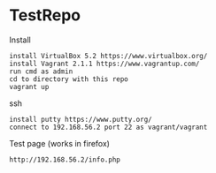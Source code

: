 # TestRepo

Install

	install VirtualBox 5.2 https://www.virtualbox.org/
	install Vagrant 2.1.1 https://www.vagrantup.com/
	run cmd as admin
	cd to directory with this repo
	vagrant up

ssh

	install putty https://www.putty.org/
	connect to 192.168.56.2 port 22 as vagrant/vagrant

Test page (works in firefox)

	http://192.168.56.2/info.php